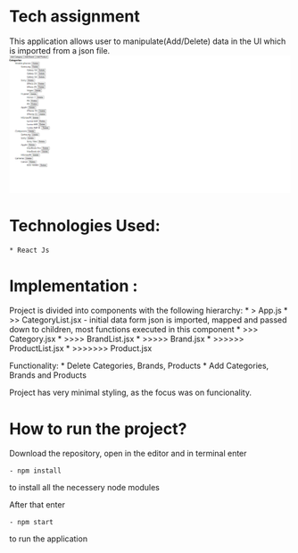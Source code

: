 # Tech assignment

This application allows user to manipulate(Add/Delete) data in the UI which is imported from a json file.
![Alt Text](tech-assign.gif)
# Technologies Used:
    * React Js

# Implementation :
Project is divided into components with the following hierarchy: 
    * > App.js
        * >> CategoryList.jsx - initial data form json is imported, mapped and passed down to children, most functions executed in this component
            * >>> Category.jsx
                * >>>> BrandList.jsx
                    * >>>>> Brand.jsx
                        * >>>>>> ProductList.jsx
                            * >>>>>>> Product.jsx

Functionality:
    * Delete Categories, Brands, Products
    * Add Categories, Brands and Products

Project has very minimal styling, as the focus was on funcionality. 


# How to run the project?

Download the repository, open in the editor and in terminal enter

    - npm install
    
 to install all the necessery node modules

After that enter 

    - npm start

to run the application